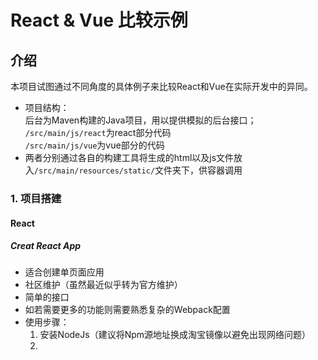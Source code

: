 React & Vue 比较示例
===
## 介绍
本项目试图通过不同角度的具体例子来比较React和Vue在实际开发中的异同。  
- 项目结构：  
后台为Maven构建的Java项目，用以提供模拟的后台接口；  
```/src/main/js/react```为react部分代码  
```/src/main/js/vue```为vue部分的代码
- 两者分别通过各自的构建工具将生成的html以及js文件放入```/src/main/resources/static/```文件夹下，供容器调用
### 1. 项目搭建  
####  React
##### Creat React App  
- 适合创建单页面应用
- 社区维护（虽然最近似乎转为官方维护）
- 简单的接口
- 如若需要更多的功能则需要熟悉复杂的Webpack配置
- 使用步骤：  
  1. 安装NodeJs（建议将Npm源地址换成淘宝镜像以避免出现网络问题）  
  2. 
         